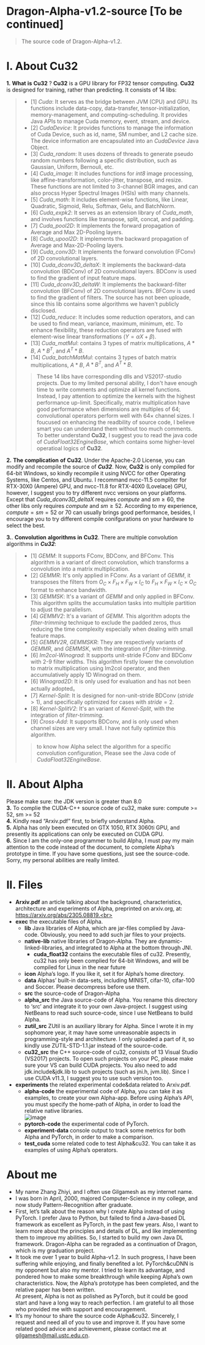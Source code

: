 # Dragon-Alpha-v1.2-source [To be continued]
> The source code of Dragon-Alpha-v1.2.

# I. About Cu32
**1.** __What__ __is__ __Cu32__ ? __Cu32__ is a GPU library for FP32 tensor computing. __Cu32__ is designed for training, rather than predicting. It consists of 14 libs:
> - [1]  _Cuda_: It serves as the bridge between JVM (CPU) and GPU. Its functions include data-copy, data-transfer, tensor-initialization, memory-management, and computing-scheduling. It provides Java APIs to manage Cuda memory, event, stream, and device.
> - [2]  _CudaDevice_: It provides functions to manage the information of Cuda Device, such as id, name, SM number, and L2 cache size. The device information are encapsulated into an _CudaDevice_ Java Object.
> - [3]  _Cuda_random_: It uses dozens of threads to generate pseudo random numbers following a specific distribution, such as Gaussian, Uniform, Bernouli, etc. 
> - [4]  _Cuda_image_: It includes functions for _int8_ image processing, like affine-transformation, color-jitter, transpose, and resize. These functions are not limited to 3-channel BGR images, and can also procss Hyper Spectrul Images (HSIs) with many channels.
> - [5]  _Cuda_math_: It includes element-wise functions, like Linear, Quadratic, Sigmoid, Relu, Softmax, Gelu, and BatchNorm. 
> - [6]  _Cuda_expk2_: It serves as an extension library of _Cuda_math_, and involves functions like transpose, split, concat, and padding.
> - [7]  _Cuda_pool2D_: It implements the forward propagation of Average and Max 2D-Pooling layers.
> - [8]  _Cuda_upool2D_: It implements the backward propagation of Average and Max-2D-Pooling layers.
> - [9]  _Cuda_conv3D_: It implements the forward convolution (FConv) of 2D convolutional layers. 
> - [10] _Cuda_dconv3D_deltaX_: It implements the backward-data convolution (BDConv) of 2D convolutional layers. BDConv is used to find the gradient of input feature maps.
> - [11] _Cuda_dconv3D_deltaW_: It implements the backward-filter convolution (BFConv) of 2D convolutional layers. BFConv is used to find the gradient of filters. The source has not been uploade, since this lib contains some algorithms we haven't publicly disclosed.
> - [12] _Cuda_reduce_: It includes some reduction operators, and can be used to find mean, variance, maximum, minimum, etc. To enhance flexibility, these reduction operators are fused with element-wise linear transformations ($Y = \alpha X + \beta$).
> - [13] _Cuda_matMul_: contains 3 types of matrix multiplications, $A * B$, $A * B^T$, and $A^T * B$.
> - [14] _Cuda_batchMatMul_: contains 3 types of batch matrix multiplications, $A * B$, $A * B^T$, and $A^T * B$.
>> These 14 libs have corresponding dlls and VS2017-studio projects. Due to my limited personal ability, I don't have enough time to write comments and optimize all kernel functions. Instead, I pay attention to optimize the kernels with the highest performance up-limit. Specifically, matrix multiplication have good performance when dimensions are multiples of $64$; convolutional operators perform well with $64\times$ channel sizes. I foucused on enhancing the readbility of source code, I believe smart you can understand them without too much comments. To better understand __Cu32__, I suggest you to read the java code of _CudaFloat32EngineBase_, which contains some higher-level operatioal logics of __Cu32__.
 
**2.** __The__ __complication__ __of__ __Cu32__. Under the Apache-2.0 License, you can modify and recompile the source of ___Cu32___. Now, __Cu32__ is only compiled for 64-bit Windows, so kindly recompile it using NVCC for other Operating Systems, like Centos, and Ubuntu.  I recommand nvcc-11.5 compilter for RTX-30X0 (Ampere) GPU, and nvcc-11.8 for RTX-40X0 (Lovelace) GPU, however, I suggest you to try different nvcc versions on your platforms. Except that _Cuda_dconv3D_deltaX_ requires $compute$ and $sm \ge 60$, the other libs only requires $compute$ and $sm \ge 52$. According to my experience, $compute = sm = 52$ or $70$ can usually brings good performance, besides, I encourage you to try different compile conifgurations on your hardware to select the best.

**3.**. __Convolution__ __algorithms__ __in__ __Cu32__. There are multiple convolution algorithms in ___Cu32___:
> - [1] _GEMM_: It supports FConv, BDConv, and BFConv. This algorithm is a variant of direct convolution, which transforms a convolution into a matrix multiplication.
> - [2] _GEMMR_: It's only applied in FConv. As a variant of _GEMM_, it transposes the filters from $O_C \times F_H \times F_W \times I_C$ to $F_H \times F_W \times I_C \times O_C$ format to enhance bandwidth.
> - [3] _GEMMSK_: It's a variant of _GEMM_ and only applied in BFConv. This algorithm splits the accumulation tasks into multiple partition to adjust the parallelism.
> - [4] _GEMMV2_: It's a variant of _GEMM_. This algorithm adopts the _filter-trimming_ technique to exclude the padded zeros, thus reducing the  time complexity especially when dealing with small feature maps.
> - [5] _GEMMV2R_, _GEMMSKR_: They are respectively variants of _GEMMR_, and _GEMMSK_, with the integration of _filter-trimming_.
> - [6] _Im2col-Winograd_: It supports unit-stride FConv and BDConv with 2-9 filter widths. This algorithm firstly lower the convolution to matrix multiplication using Im2col operator, and then accumulatively apply 1D Winograd on them.
> - [6] _Winograd2D_: It is only used for evaluation and has not been actually adopted。
> - [7] _Kernel-Split_: It is designed for non-unit-stride BDConv ($stride > 1$), and specifically optimized for cases with $stride = 2$.
> - [8] _Kernel-SplitV2_: It's an variant of _Kenrel-Split_, with the integration of _filter-trimming_.
> - [9] _Cross-Add_: It supports BDConv, and is only used when channel sizes are very small. I have not fully optimize this algorithm.
>> to know how Alpha select the algorithm for a specific convolution configuration, Please see the Java code of _CudaFloat32EngineBase_.

# II. About Alpha
Please make sure: the JDK version is greater than 8.0<br>
**3.** To complie the CUDA-C++ source code of cu32, make sure:  compute >= 52, sm >= 52 <br>
**4.** Kindly read “Arxiv.pdf” first, to briefly understand Alpha.<br>
**5.** Alpha has only been executed on GTX 1050, RTX 3060ti GPU, and presently its applications can only be executed on CUDA GPU.<br>
**6.** Since I am the only-one programmer to build Alpha, I must pay my main attention to the code instead of the document, to complete Alpha’s prototype in time. If you have some questions, just see the source-code. Sorry, my personal abilities are really limited.<br> 

# II. Files
- **Arxiv.pdf**  an article talking about the background, characteristics, architecture and experiments of Alpha, preprinted on arxiv.org, at: https://arxiv.org/abs/2305.08819.<br>
- **exec**  the executable files of Alpha.
  - **lib**  Java libraries of Alpha, which are jar-files complied by Java-code. Obviously, you need to add such jar files to your projects.<br>
  - **native-lib**  native libraries of Dragon-Alpha. They are dynamic-linked-libraries, and integrated to Alpha at the bottom through JNI.<br>
    - **cuda_float32**  contains the executable files of cu32. Presently, cu32 has only been complied for 64-bit Windows, and will be compiled for Linux in the near future<br>
  - **icon**  Alpha’s logo. If you like it, set it for Alpha’s home directory. <br> 
  - **data**  Alphas’ built-in data-sets, including MINIST, cifar-10, cifar-100 and Soccer. Please decompress before use them.<br> 
  - **src**  the source-code of Dragon-Alpha<br>
  - **alpha_src**  the Java source-code of Alpha. You rename this directory to ‘src’ and integrate it to your own Java-project. I suggest using NetBeans to read such source-code, since I use NetBeans to build Alpha.<br>
  - **zutil_src**  ZUtil is an auxiliary library for Alpha. Since I wrote it in my sophomore year, it may have some unreasonable aspects in programming-style and architecture. I only uploaded a part of it, so kindly use ZUTIL-STD-1.1.jar instead of the source-code.<br>
  - **cu32_src**  the C++ source-code of cu32, consists of 13 Visual Studio (VS2017) projects. To open such projects on your PC, please make sure your VS can build CUDA projects. You also need to add jdk.include&jdk.lib to such projects (such as jni.h, jvm.lib). Since I use CUDA v11.3, I suggest you to use such version too.<br>
- **experiments**  the related experimental code&data related to Arxiv.pdf.<br>
  - **alpha-code**  the experimental code of Alpha, you can take it as examples, to create your own Alpha-app. Before using Alpha’s API, you must specify the home-path of Alpha, in order to load the relative native libraries.<br>
  ![image](https://github.com/GilgameshXYZ123/Dragon-Alpha/assets/65615049/2586a7d0-0226-4bae-a575-5d9e2c8bdf66)
  - **pytorch-code**  the experimental code of PyTorch.<br>
  - **experiment-data**  console output to track some metrics for both Alpha and PyTorch, in order to make a comparison.<br>
  - **test_cuda**  some related code to test Alpha&cu32. You can take it as examples of using Alpha’s operators.<br>
  
# About me
- My name Zhang Zhiyi, and I often use Gilgamesh as my internet name.<br>
- I was born in April, 2000, majored Computer-Science in my college, and now study Pattern-Recognition after graduate.<br>
- First, let’s talk about the reason why I create Alpha instead of using PyTorch. I prefer Java to Python, but failed to find a Java-based DL framework as excellent as PyTorch, in the past few years. Also, I want to learn more about the principles and details of DL, and like implementing them to improve my abilities. So, I started to build my own Java DL framework. Dragon-Alpha can be regraded as a continuation of Dragon, which is my graduation project.<br>
- It took me over 1 year to build Alpha-v1.2. In such progress, I have been suffering while enjoying, and finally benefited a lot. PyTorch&cuDNN is my opponent but also my mentor. I tried to learn its advantage, and pondered how to make some breakthrough while keeping Alpha’s own characteristics. Now, the Alpha’s prototype has been completed, and the relative paper has been written.<br>
At present, Alpha is not as polished as PyTorch, but it could be good start and have a long way to reach perfection. I am grateful to all those who provided me with support and encouragement.<br>
- It’s my honour to share the source code Alpha&cu32. Sincerely, I request and need all of you to use and improve it. If you have some related good advice and achievement, please contact me at gilgamesh@mail.ustc.edu.cn.<br>



